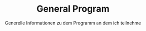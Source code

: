 ---
layout: page
title: General Program
subtitle: Generelle Informationen zu dem Programm an dem ich teilnehme
---